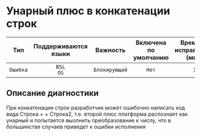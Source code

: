 # Унарный плюс в конкатенации строк

| Тип | Поддерживаются<br/>языки | Важность | Включена<br/>по умолчанию | Время на<br/>исправление (мин) | Тэги |
| :-: | :-: | :-: | :-: | :-: | :-: |
| `Ошибка` | `BSL`<br/>`OS` | `Блокирующий` | `Нет` | `1` | `suspicious`<br/>`brainoverload` |

<!-- Блоки выше заполняются автоматически, не трогать -->
## Описание диагностики

При конкатенации строк разработчик может ошибочно написать код вида Строка + + Строка2, т.е. второй плюс платформа распознает как унарный и попытается выолнить преобразование к числу, что в большинстве случаев приведет к ошибки исполнения
